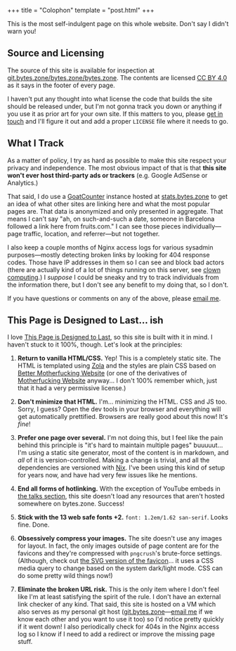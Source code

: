 +++
title = "Colophon"
template = "post.html"
+++

This is the most self-indulgent page on this whole website.
Don't say I didn't warn you!

## Source and Licensing

The source of this site is available for inspection at [git.bytes.zone/bytes.zone/bytes.zone](https://git.bytes.zone/bytes.zone/bytes.zone).
The contents are licensed [CC BY 4.0](https://creativecommons.org/licenses/by/4.0/) as it says in the footer of every page.

I haven't put any thought into what license the code that builds the site should be released under, but I'm not gonna track you down or anything if you use it as prior art for your own site.
If this matters to you, please [get in touch](mailto:brian@brianthicks.com) and I'll figure it out and add a proper `LICENSE` file where it needs to go.

## What I Track

As a matter of policy, I try as hard as possible to make this site respect your privacy and independence.
The most obvious impact of that is that **this site won't ever host third-party ads or trackers** (e.g. Google AdSense or Analytics.)

That said, I do use a [GoatCounter](https://www.goatcounter.com/) instance hosted at [stats.bytes.zone](https://stats.bytes.zone) to get an idea of what other sites are linking here and what the most popular pages are.
That data is anonymized and only presented in aggregate.
That means I can't say "ah, on such-and-such a date, someone in Barcelona followed a link here from fruits.com."
I can see those pieces individually—page traffic, location, and referrer—but not together.

I also keep a couple months of Nginx access logs for various sysadmin purposes—mostly detecting broken links by looking for 404 response codes.
Those have IP addresses in them so I can see and block bad actors (there are actually kind of a lot of things running on this server, see [clown computing](@/posts/clown-computing.md).)
I *suppose* I could be sneaky and try to track individuals from the information there, but I don't see any benefit to my doing that, so I don't.

If you have questions or comments on any of the above, please [email me](mailto:brian@brianthicks.com).

## This Page is Designed to Last... ish

I love [This Page is Designed to Last](https://jeffhuang.com/designed_to_last/), so this site is built with it in mind.
I haven't stuck to it 100%, though.
Let's look at the principles:

1. **Return to vanilla HTML/CSS.**
   Yep!
   This is a completely static site.
   The HTML is templated using [Zola](https://www.getzola.org/) and the styles are plain CSS based on [Better Motherfucking Website](http://bettermotherfuckingwebsite.com/) (or one of the derivatives of [Motherfucking Website](https://motherfuckingwebsite.com/) anyway... I don't 100% remember which, just that it had a very permissive license.)

2. **Don't minimize that HTML.**
   I'm... minimizing the HTML.
   CSS and JS too.
   Sorry, I guess?
   Open the dev tools in your browser and everything will get automatically prettified.
   Browsers are really good about this now!
   It's *fine*!

3. **Prefer one page over several.** 
   I'm not doing this, but I feel like the pain behind this principle is "it's hard to maintain multiple pages" buuuuut… I'm using a static site generator, most of the content is in markdown, and *all* of it is version-controlled.
   Making a change is trivial, and all the dependencies are versioned with [Nix](https://nixos.org/).
   I've been using this kind of setup for years now, and have had very few issues like he mentions.

4. **End all forms of hotlinking.**
   With the exception of YouTube embeds in [the talks section](@/talks/_index.md), this site doesn't load any resources that aren't hosted somewhere on bytes.zone.
   Success!

5. **Stick with the 13 web safe fonts +2.**
   `font: 1.2em/1.62 san-serif`.
   Looks fine.
   Done.

6. **Obsessively compress your images.**
   The site doesn't use any images for layout.
   In fact, the only images outside of page content are for the favicons and they're compressed with `pngcrush`'s brute-force settings.
   (Although, check out [the SVG version of the favicon](/icons/icon.svg)... it uses a CSS media query to change based on the system dark/light mode.
   CSS can do some pretty wild things now!)

7. **Eliminate the broken URL risk.**
   This is the only item where I don't feel like I'm at least satisfying the spirit of the rule.
   I don't have an external link checker of any kind.
   That said, this site is hosted on a VM which also serves as my personal git host ([git.bytes.zone](https://git.bytes.zone)—[email me](mailto:brian@brianthicks.com) if we know each other and you want to use it too) so I'd notice pretty quickly if it went down!
   I also periodically check for 404s in the Nginx access log so I know if I need to add a redirect or improve the missing page stuff.
